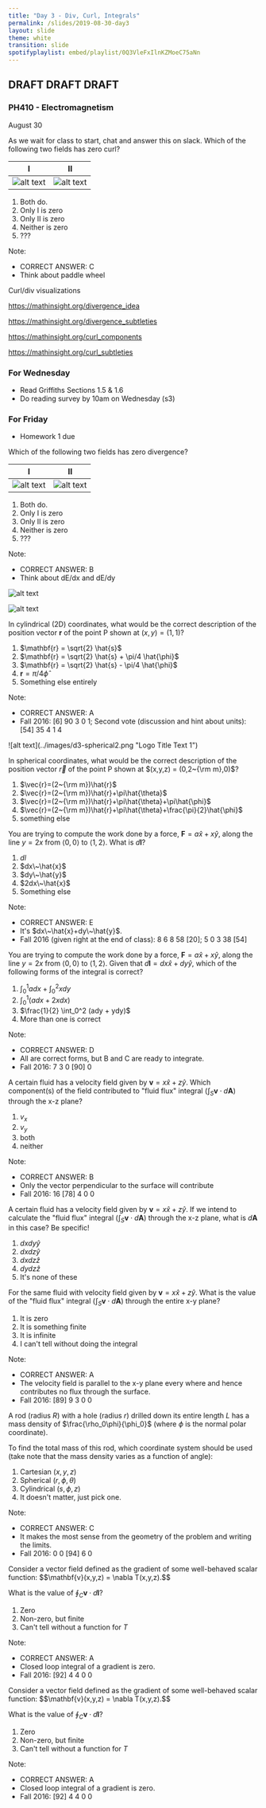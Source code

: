 ```yaml
---
title: "Day 3 - Div, Curl, Integrals"
permalink: /slides/2019-08-30-day3
layout: slide
theme: white
transition: slide
spotifyplaylist: embed/playlist/0Q3VleFxIlnKZMoeC75aNn
---
```


<section data-markdown="">
		
## DRAFT DRAFT DRAFT
    
### PH410 - Electromagnetism

August 30
 <!--this doesn't work... {% include spotifyplaylist.html id=page.spotifyplaylist %}-->
</section>

<section data-markdown>
As we wait for class to start, chat and answer this on slack.
Which of the following two fields has zero curl?

| I | II |
|:-:|:-:|
| ![alt text](../images/d2-leftfield.png "Logo Title Text 1") | ![alt text](../images/d2-rightfield.png "Logo Title Text 1")  |

1. Both do.
2. Only I is zero
3. Only II is zero
4. Neither is zero
5. ???

Note:
* CORRECT ANSWER: C
* Think about paddle wheel
</section>
<section data-markdown>

Curl/div visualizations 

https://mathinsight.org/divergence_idea

https://mathinsight.org/divergence_subtleties

https://mathinsight.org/curl_components

https://mathinsight.org/curl_subtleties

</section>

<!--<section data-markdown>
As we wait for class to start, chat and answer this on slack.
If these are electric field lines from a point charge in 3D space, what is the divergence in the boxed region?

![alt text](../images/d3-divredbox.png "Logo Title Text 1")

1. Zero
2. Not zero
3. ???

Note:
* CORRECT ANSWER: A
* Lines in; lines out - harder to see dE/dx and dE/dy
* One of those curious ones where the 2D picture might get in the way; think 3D

</section>-->



<section data-markdown="">

### For Wednesday
- Read Griffiths Sections 1.5 & 1.6
- Do reading survey by 10am on Wednesday (s3)
### For Friday
- Homework 1 due
	
</section>

<section data-markdown>
Which of the following two fields has zero divergence?

| I | II |
|:-:|:-:|
| ![alt text](../images/d2-leftfield.png "Logo Title Text 1") | ![alt text](../images/d2-rightfield.png "Logo Title Text 1")  |

1. Both do.
2. Only I is zero
3. Only II is zero
4. Neither is zero
5. ???

Note:
* CORRECT ANSWER: B
* Think about dE/dx and dE/dy
</section>

<section data-markdown>
	
![alt text](../images/d2-divmeter.png "Logo Title Text 1") 
	
</section>

<!--<section data-markdown>

![alt text](../images/d3-spherical.png "Logo Title Text 1") 

### You derive it

Consider the radial unit vector ($\hat{r}$) in the spherical coordinate system as shown in the figure.

Determine the $z$ component of this unit vector in the Cartesian $(x,y,z)$ system as a function of $r,\theta,\phi$.


Note:
This demonstrates that the r unit vector is a curious thing, in fact in contains all the information that is needed to define where you on the unit sphere. The other vectors can be though of as defined relative to that.
Altered for F2017 to be shorter, only work on z component
</section>
-->



<section data-markdown>

![alt text](../images/d3-cylindrical.png "Logo Title Text 1") 

In cylindrical (2D) coordinates, what would be the correct description of the position vector $\mathbf{r}$ of the point P shown at $(x,y) = (1, 1)$?

1. $\mathbf{r} = \sqrt{2} \hat{s}$
2. $\mathbf{r} = \sqrt{2} \hat{s} + \pi/4 \hat{\phi}$
3. $\mathbf{r} = \sqrt{2} \hat{s} - \pi/4 \hat{\phi}$
4. $\mathbf{r} = \pi/4 \hat{\phi}$
5. Something else entirely

Note:
* CORRECT ANSWER:  A
* Fall 2016: [6] 90 3 0 1; Second vote (discussion and hint about units): [54] 35 4 1 4

</section>
<section data-markdown>
![alt text](../images/d3-spherical2.png "Logo Title Text 1") 

In spherical coordinates, what would be the correct description of the position vector $\vec{r}$ of the point P shown at $(x,y,z) = (0,2~{\rm m},0)$?
1. $\vec{r}=(2~{\rm m})\hat{r}$
2. $\vec{r}=(2~{\rm m})\hat{r}+\pi\hat{\theta}$
3. $\vec{r}=(2~{\rm m})\hat{r}+\pi\hat{\theta}+\pi\hat{\phi}$
4. $\vec{r}=(2~{\rm m})\hat{r}+\pi\hat{\theta}+\frac{\pi}{2}\hat{\phi}$
5. something else
</section>

<section data-markdown>

You are trying to compute the work done by a force, $\mathbf{F} = a\hat{x} + x\hat{y}$, along the line $y=2x$ from $\langle 0,0 \rangle$ to $\langle 1,2 \rangle$. What is $d\mathbf{l}$?

1. $dl$
2. $dx\~\hat{x}$
3. $dy\~\hat{y}$
4. $2dx\~\hat{x}$
5. Something else

Note:
* CORRECT ANSWER: E
* It's $dx\~\hat{x}+dy\~\hat{y}$.
* Fall 2016 (given right at the end of class): 8 6 8 58 [20]; 5 0 3 38 [54]

</section>

<section data-markdown>

You are trying to compute the work done by a force, $\mathbf{F} = a\hat{x} + x\hat{y}$, along the line $y=2x$ from $\langle 0,0 \rangle$ to $\langle 1,2 \rangle$. Given that $d\mathbf{l} = dx\hat{x}+dy\hat{y}$, which of the following forms of the integral is correct?

1. $\int_0^1 adx + \int_0^2 xdy$
2. $\int_0^1 (adx + 2xdx)$
3. $\frac{1}{2} \int_0^2 (ady + ydy)$
4. More than one is correct

Note:
* CORRECT ANSWER: D
* All are correct forms, but B and C are ready to integrate.
* Fall 2016: 7 3 0 [90] 0

</section>


<section data-markdown>

A certain fluid has a velocity field given by $\mathbf{v} = x\hat{x} + z \hat{y}$. Which component(s) of the field contributed to "fluid flux" integral ($\int_S \mathbf{v}\cdot d\mathbf{A}$) through the x-z plane?

1. $v_x$
2. $v_y$
3. both
4. neither

Note:
* CORRECT ANSWER: B
* Only the vector perpendicular to the surface will contribute
* Fall 2016: 16 [78] 4 0 0
</section>

<section data-markdown>

A certain fluid has a velocity field given by $\mathbf{v} = x\hat{x} + z \hat{y}$. If we intend to calculate the "fluid flux" integral ($\int_S \mathbf{v}\cdot d\mathbf{A}$) through the x-z plane, what is $d\mathbf{A}$ in this case? Be specific!

1. $dxdy\hat{y}$
2. $dxdz\hat{y}$
3. $dxdz\hat{z}$
4. $dydz\hat{z}$
4. It's none of these

</section>

<section data-markdown>

For the same fluid with velocity field given by $\mathbf{v} = x\hat{x} + z \hat{y}$. What is the value of the "fluid flux" integral ($\int_S \mathbf{v}\cdot d\mathbf{A}$) through the entire x-y plane?

1. It is zero
2. It is something finite
3. It is infinite
4. I can't tell without doing the integral

Note:
* CORRECT ANSWER: A
* The velocity field is parallel to the x-y plane every where and hence contributes no flux through the surface.
* Fall 2016: [89] 9 3 0 0

</section>

<section data-markdown>

A rod (radius $R$) with a hole (radius $r$) drilled down its entire length $L$ has a mass density of $\frac{\rho_0\phi}{\phi_0}$ (where $\phi$ is the normal polar coordinate).

To find the total mass of this rod, which coordinate system should be used (take note that the mass density varies as a function of angle):

1. Cartesian ($x,y,z$)
2. Spherical ($r,\phi,\theta$)
3. Cylindrical ($s, \phi, z$)
4. It doesn't matter, just pick one.

Note:
* CORRECT ANSWER: C
* It makes the most sense from the geometry of the problem and writing the limits.
* Fall 2016: 0 0 [94] 6 0

</section>

<!--<section data-markdown>

What is the divergence in the boxed region?

<img src ="./images/pt_charge_red_box.png" align="right" style="width: 400px";/>

1. Zero
2. Not zero
3. ???

Note:
* CORRECT ANSWER: A
* Lines in; lines out - harder to see dE/dx and dE/dy
* One of those curious ones where the 2D picture might get in the way; think 3D

</section>-->

<section data-markdown>
Consider a vector field defined as the gradient of some well-behaved scalar function:
$$\mathbf{v}(x,y,z) = \nabla T(x,y,z).$$

What is the value of $\oint_C \mathbf{v} \cdot d\mathbf{l}$?

1. Zero
2. Non-zero, but finite
3. Can't tell without a function for $T$

Note:
* CORRECT ANSWER: A
* Closed loop integral of a gradient is zero.
* Fall 2016: [92] 4 4 0 0

</section>
<section data-markdown>
Consider a vector field defined as the gradient of some well-behaved scalar function:
$$\mathbf{v}(x,y,z) = \nabla T(x,y,z).$$

What is the value of $\oint_C \mathbf{v} \cdot d\mathbf{l}$?

1. Zero
2. Non-zero, but finite
3. Can't tell without a function for $T$

Note:
* CORRECT ANSWER: A
* Closed loop integral of a gradient is zero.
* Fall 2016: [92] 4 4 0 0

</section>

<!--
<section data-markdown="">

## Take a minute to reflect.
What do you want out of this course? Perhaps a deeper understanding of the universe, perhaps better critical thinking skills, perhaps a certain grade. 

Are you on the right path for your own goals, whatever they are, for this semester? Are you reading how you should for where you're at with you current skills? Thinking deeply enough about the homework? 

</section>
-->
